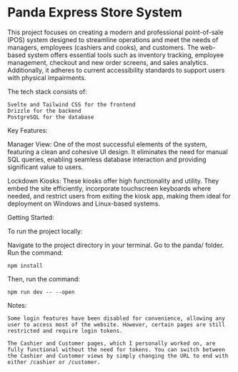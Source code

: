 # Panda Express Store System
This project focuses on creating a modern and professional point-of-sale (POS) system designed to streamline operations and meet the needs of managers, employees (cashiers and cooks), and customers. The web-based system offers essential tools such as inventory tracking, employee management, checkout and new order screens, and sales analytics. Additionally, it adheres to current accessibility standards to support users with physical impairments.

The tech stack consists of:

    Svelte and Tailwind CSS for the frontend
    Drizzle for the backend
    PostgreSQL for the database

Key Features:

Manager View: One of the most successful elements of the system, featuring a clean and cohesive UI design. It eliminates the need for manual SQL queries, enabling seamless database interaction and providing significant value to users.

Lockdown Kiosks: These kiosks offer high functionality and utility. They embed the site efficiently, incorporate touchscreen keyboards where needed, and restrict users from exiting the kiosk app, making them ideal for deployment on Windows and Linux-based systems.

Getting Started:

To run the project locally:

Navigate to the project directory in your terminal.
Go to the panda/ folder.
Run the command:

    npm install

Then, run the command:

    npm run dev -- --open

Notes:

    Some login features have been disabled for convenience, allowing any user to access most of the website. However, certain pages are still restricted and require login tokens.

    The Cashier and Customer pages, which I personally worked on, are fully functional without the need for tokens. You can switch between the Cashier and Customer views by simply changing the URL to end with either /cashier or /customer.
